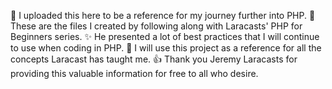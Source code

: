 :rocket: I uploaded this here to be a reference for my journey further into PHP.
:tada: These are the files I created by following along with Laracasts' PHP for Beginners series.
:sparkles: He presented a lot of best practices that I will continue to use when coding in PHP.
:camel: I will use this project as a reference for all the concepts Laracast has taught me.
:+1: Thank you Jeremy Laracasts for providing this valuable information for free to all who desire.
